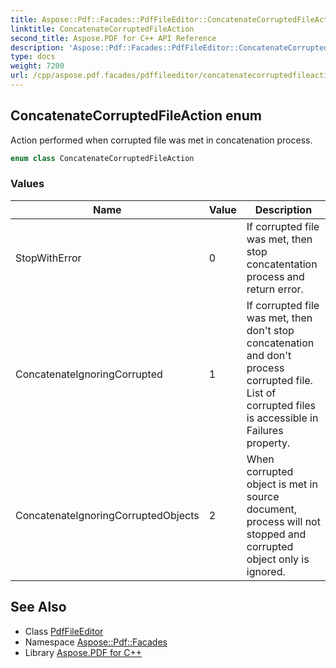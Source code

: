 ```yaml
---
title: Aspose::Pdf::Facades::PdfFileEditor::ConcatenateCorruptedFileAction enum
linktitle: ConcatenateCorruptedFileAction
second_title: Aspose.PDF for C++ API Reference
description: 'Aspose::Pdf::Facades::PdfFileEditor::ConcatenateCorruptedFileAction enum. Action performed when corrupted file was met in concatenation process in C++.'
type: docs
weight: 7200
url: /cpp/aspose.pdf.facades/pdffileeditor/concatenatecorruptedfileaction/
---
```

## ConcatenateCorruptedFileAction enum


Action performed when corrupted file was met in concatenation process.

```cpp
enum class ConcatenateCorruptedFileAction
```

### Values

| Name | Value | Description |
| --- | --- | --- |
| StopWithError | 0 | If corrupted file was met, then stop concatentation process and return error. |
| ConcatenateIgnoringCorrupted | 1 | If corrupted file was met, then don't stop concatenation and don't process corrupted file. List of corrupted files is accessible in Failures property. |
| ConcatenateIgnoringCorruptedObjects | 2 | When corrupted object is met in source document, process will not stopped and corrupted object only is ignored. |

## See Also

* Class [PdfFileEditor](../)
* Namespace [Aspose::Pdf::Facades](../../)
* Library [Aspose.PDF for C++](../../../)
